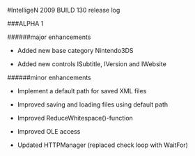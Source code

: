 #IntelligeN 2009 BUILD 130 release log

###ALPHA 1

######major enhancements

* Added new base category Nintendo3DS

* Added new controls ISubtitle, IVersion and IWebsite

######minor enhancements

* Implement a default path for saved XML files

* Improved saving and loading files using default path

* Improved ReduceWhitespace()-function

* Improved OLE access

* Updated HTTPManager (replaced check loop with WaitFor)